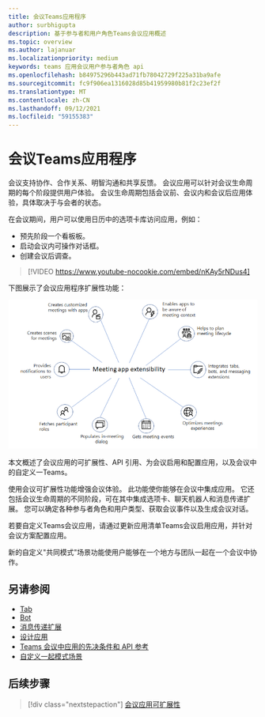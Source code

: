 ```yaml
---
title: 会议Teams应用程序
author: surbhigupta
description: 基于参与者和用户角色Teams会议应用概述
ms.topic: overview
ms.author: lajanuar
ms.localizationpriority: medium
keywords: teams 应用会议用户参与者角色 api
ms.openlocfilehash: b84975296b443ad71fb78042729f225a31ba9afe
ms.sourcegitcommit: fc9f906ea1316028d85b41959980b81f2c23ef2f
ms.translationtype: MT
ms.contentlocale: zh-CN
ms.lasthandoff: 09/12/2021
ms.locfileid: "59155383"
---
```

# <a name="apps-for-teams-meetings"></a>会议Teams应用程序

会议支持协作、合作关系、明智沟通和共享反馈。 会议应用可以针对会议生命周期的每个阶段提供用户体验。 会议生命周期包括会议前、会议内和会议后应用体验，具体取决于与会者的状态。

在会议期间，用户可以使用日历中的选项卡库访问应用，例如：

* 预先阶段一个看板板。
* 启动会议内可操作对话框。
* 创建会议后调查。

> [!VIDEO https://www.youtube-nocookie.com/embed/nKAy5rNDus4]

下图展示了会议应用程序扩展性功能：

![会议应用可扩展性](../assets/images/apps-in-meetings/meetingappextensibility.png)

本文概述了会议应用的可扩展性、API 引用、为会议启用和配置应用，以及会议中的自定义一Teams。

使用会议可扩展性功能增强会议体验。 此功能使你能够在会议中集成应用。 它还包括会议生命周期的不同阶段，可在其中集成选项卡、聊天机器人和消息传递扩展。 您可以确定各种参与者角色和用户类型、获取会议事件以及生成会议对话。

若要自定义Teams会议应用，请通过更新应用清单Teams会议启用应用，并针对会议方案配置应用。

新的自定义"共同模式"场景功能使用户能够在一个地方与团队一起在一个会议中协作。

## <a name="see-also"></a>另请参阅

* [Tab](../tabs/what-are-tabs.md#understand-how-tabs-work)
* [Bot](../bots/what-are-bots.md)
* [消息传递扩展](../messaging-extensions/what-are-messaging-extensions.md)
* [设计应用](../apps-in-teams-meetings/design/designing-apps-in-meetings.md)
* [Teams 会议中应用的先决条件和 API 参考](create-apps-for-teams-meetings.md)
* [自定义一起模式场景](~/apps-in-teams-meetings/teams-together-mode.md)

## <a name="next-step"></a>后续步骤

> [!div class="nextstepaction"]
> [会议应用可扩展性](meeting-app-extensibility.md)
